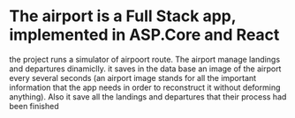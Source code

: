 # The airport is a Full Stack app, implemented in ASP.Core and React
the project runs a simulator of airpoort route. The airport manage landings and departures dinamiclly. it saves in the data base an image of the airport every several seconds
(an airport image stands for all the important information that the app needs in order to reconstruct it without deforming anything). Also it save all the landings and 
departures that their process had been finished
